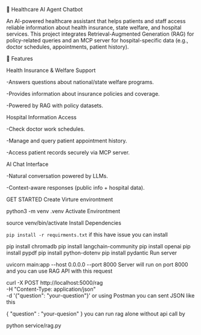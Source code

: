 🏥 Healthcare AI Agent Chatbot

An AI-powered healthcare assistant that helps patients and staff access reliable information about health insurance, state welfare, and hospital services.
This project integrates Retrieval-Augmented Generation (RAG) for policy-related queries and an MCP server for hospital-specific data (e.g., doctor schedules, appointments, patient history).

🚀 Features

Health Insurance & Welfare Support

-Answers questions about national/state welfare programs.

-Provides information about insurance policies and coverage.

-Powered by RAG with policy datasets.

Hospital Information Access

-Check doctor work schedules.

-Manage and query patient appointment history.

-Access patient records securely via MCP server.

AI Chat Interface

-Natural conversation powered by LLMs.

-Context-aware responses (public info + hospital data).


GET STARTED
Create Virture environtment

python3 -m venv .venv
Activate Environtment

source venv/bin/activate
Install Dependencies

```pip install -r requirments.txt```
if this have issue you can install

pip install chromadb
pip install langchain-community
pip install openai
pip install pypdf
pip install python-dotenv
pip install pydantic
Run server

uvicorn main:app --host 0.0.0.0 --port 8000
Server will run on port 8000 and you can use RAG API with this request

curl -X POST http://localhost:5000/rag \
    -H "Content-Type: application/json" \
    -d '{"question": "your-question"}'
or using Postman you can sent JSON like this

{
    "question" : "your-quesion"
}
you can run rag alone without api call by

python service/rag.py
